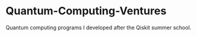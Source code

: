 # Quantum-Computing-Ventures
Quantum computing programs I developed after the Qiskit summer school.
